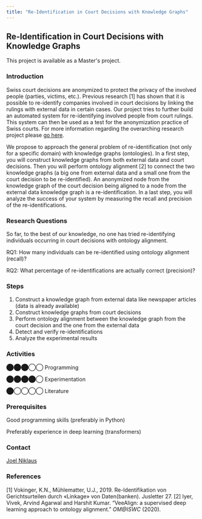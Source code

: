 ```yaml
---
title: "Re-Identification in Court Decisions with Knowledge Graphs"
---
```


Re-Identification in Court Decisions with Knowledge Graphs
----------------------------------------------------------

This project is available as a Master's project.

### Introduction

Swiss court decisions are anonymized to protect the privacy of the involved people (parties, victims, etc.). Previous research \[1\] has shown that it is possible to re-identify companies involved in court decisions by linking the rulings with external data in certain cases. Our project tries to further build an automated system for re-identifying involved people from court rulings. This system can then be used as a test for the anonymization practice of Swiss courts. For more information regarding the overarching research project please [go here](https://www.digitale-nachhaltigkeit.unibe.ch/index_eng.html).

We propose to approach the general problem of re-identification (not only for a specific domain) with knowledge graphs (ontologies). In a first step, you will construct knowledge graphs from both external data and court decisions. Then you will perform ontology alignment \[2\] to connect the two knowledge graphs (a big one from external data and a small one from the court decision to be re-identified). An anonymized node from the knowledge graph of the court decision being aligned to a node from the external data knowledge graph is a re-identification. In a last step, you will analyze the success of your system by measuring the recall and precision of the re-identifications.

### Research Questions

So far, to the best of our knowledge, no one has tried re-identifying individuals occurring in court decisions with ontology alignment.

RQ1: How many individuals can be re-identified using ontology alignment (recall)?

RQ2: What percentage of re-identifications are actually correct (precision)?

### Steps

1.  Construct a knowledge graph from external data like newspaper articles (data is already available)
2.  Construct knowledge graphs from court decisions
3.  Perform ontology alignment between the knowledge graph from the court decision and the one from the external data
4.  Detect and verify re-identifications
5.  Analyze the experimental results

### Activities

⬤⬤⬤◯◯ Programming

⬤⬤⬤⬤◯ Experimentation

⬤◯◯◯◯ Literature

### Prerequisites

Good programming skills (preferably in Python)

Preferably experience in deep learning (transformers)

### Contact

[Joel Niklaus](https://www.digitale-nachhaltigkeit.unibe.ch/about_us/persons/niklaus_joel/index_eng.html)

### References

\[1\] Vokinger, K.N., Mühlematter, U.J., 2019. Re-Identifikation von Gerichtsurteilen durch «Linkage» von Daten(banken). Jusletter 27.
\[2\] Iyer, Vivek, Arvind Agarwal and Harshit Kumar. “VeeAlign: a supervised deep learning approach to ontology alignment.” _OM@ISWC_ (2020).